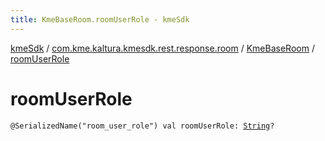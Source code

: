 ```yaml
---
title: KmeBaseRoom.roomUserRole - kmeSdk
---
```


[kmeSdk](../../index.html) / [com.kme.kaltura.kmesdk.rest.response.room](../index.html) / [KmeBaseRoom](index.html) / [roomUserRole](./room-user-role.html)

# roomUserRole

`@SerializedName("room_user_role") val roomUserRole: `[`String`](https://kotlinlang.org/api/latest/jvm/stdlib/kotlin/-string/index.html)`?`